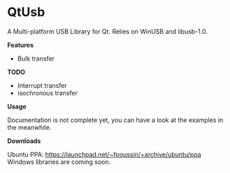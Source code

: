 **QtUsb**
==

A Multi-platform USB Library for Qt.
Relies on WinUSB and libusb-1.0.

**Features**

- Bulk transfer

**TODO**

- Interrupt transfer
- isochronous transfer

**Usage**

Documentation is not complete yet, you can have a look at the examples in the meanwhile.

**Downloads**

Ubuntu PPA: https://launchpad.net/~fpoussin/+archive/ubuntu/ppa 
Windows libraries are coming soon.
